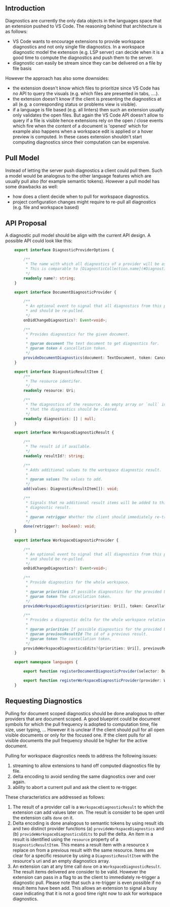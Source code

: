 ## Introduction

Diagnostics are currently the only data objects in the languages space that an extension pushed to VS Code. The reasoning behind that architecture is as follows:

- VS Code wants to encourage extensions to provide workspace diagnostics and not only single file diagnostics. In a workspace diagnostic model the extension (e.g. LSP server) can decide when it is a good time to compute the diagnostics and push them to the server.
- diagnostic can easily be stream since they can be delivered on a file by file basis

However the approach has also some downsides:

- the extension doesn't know which files to prioritize since VS Code has no API to query the visuals (e.g. which files are presented in tabs, ....).
- the extension doesn't know if the client is presenting the diagnostics at all (e.g. a corresponding status or problems view is visible).
- if a language is file based (e.g. all linters) then such an extension usually only validates the open files. But again the VS Code API doesn't allow to query if a file is visible hence extensions rely on the open / close events which fire when the content of a document is 'opened' which for example also happens when a workspace edit is applied or a hover preview is computed. In these cases extension shouldn't start computing diagnostics since their computation can be expensive.

## Pull Model

Instead of letting the server push diagnostics a client could pull them. Such a model would be analogous to the other language features which are usually pull also (for example semantic tokens). However a pull model has some drawbacks as well:

- how does a client decide when to pull for workspace diagnostics.
- project configuration changes might require to re-pull all diagnostics (e.g. file and workspace based)


## API Proposal

A diagnostic pull model should be align with the current API design. A possible API could look like this:

```typescript
	export interface DiagnosticProviderOptions {

		/**
		 * The name with which all diagnostics of a provider will be associated, for instance `typescript`.
		 * This is comparable to [DiagnosticCollection.name](#DiagnosticCollection.name)
		 */
		readonly name?: string;
	}

	export interface DocumentDiagnosticProvider {

		/**
		 * An optional event to signal that all diagnostics from this provider have changed
		 * and should be re-pulled.
		 */
		onDidChangeDiagnostics?: Event<void>;

		/**
		 * Provides diagnostics for the given document.
		 *
		 * @param document The text document to get diagnostics for.
		 * @param token A cancellation token.
		 */
		provideDocumentDiagnostics(document: TextDocument, token: CancellationToken): ProviderResult<Diagnostic[]>;
	}

	export interface DiagnosticResultItem {
		/**
		 * The resource identifer.
		 */
		readonly resource: Uri;

		/**
		 * The diagnostics of the resource. An empty array or `null` indicates
		 * that the diagnostics should be cleared.
		 */
		readonly diagnostics: [] | null;
	}

	export interface WorkspaceDiagnosticResult {

		/**
		 * The result id if available.
		 */
		readonly resultId?: string;

		/**
		 * Adds additional values to the workspace diagnostic result.
		 *
		 * @param values The values to add.
		 */
		add(values: DiagnosticResultItem[]): void;

		/**
		 * Signals that no additional result items will be added to this
		 * diagnostic result.
		 *
		 * @param retrigger Whether the client should immediately re-trigger the workspace pull.
		 */
		done(retrigger?: boolean): void;
	}

	export interface WorkspaceDiagnosticProvider {

		/**
		 * An optional event to signal that all diagnostics from this provider have changed
		 * and should be re-pulled.
		 */
		onDidChangeDiagnostics?: Event<void>;

		/**
		 * Provide diagnostics for the whole workspace.
		 *
		 * @param priorities If possible diagnostics for the provided Uris should be computed with higher priority.
		 * @param token The cancellation token.
		 */
		provideWorkspaceDiagnostics(priorities: Uri[], token: CancellationToken): ProviderResult<WorkspaceDiagnosticResult>;

		/**
		 * Provides a diagnostic delta for the whole workspace relative to a previous result.
		 *
		 * @param priorities If possible diagnostics for the provided Uris should be computed with higher priority.
		 * @param previousResultId The id of a previous result.
		 * @param token The cancellation token.
		 */
		provideWorkspaceDiagnosticsEdits?(priorities: Uri[], previousResultId: string, token: CancellationToken): ProviderResult<WorkspaceDiagnosticResult>;
	}

	export namespace languages {

		export function registerDocumentDiagnosticProvider(selector: DocumentSelector, provider: DocumentDiagnosticProvider, options?: DiagnosticProviderOptions): Disposable;

		export function registerWorkspaceDiagnosticProvider(provider: WorkspaceDiagnosticProvider, options?: DiagnosticProviderOptions): Disposable;
	}
```

## Requesting Diagnostics

Pulling for document scoped diagnostics should be done analogous to other providers that are document scoped. A good blueprint could be document symbols for which the pull frequency is adopted to computation time, file size, user typing, ... However it is unclear if the client should pull for all open visible documents or only for the focused one. If the client pulls for all visible documents the pull frequency should be higher for the active document.

Pulling for workspace diagnostics needs to address the following issues:

1. streaming to allow extensions to hand off computed diagnostics file by file.
1. delta encoding to avoid sending the same diagnostics over and over again.
1. ability to abort a current pull and ask the client to re-trigger.

These characteristics are addressed as follows:

1. The result of a provider call is a `WorkspaceDiagnosticResult` to which the extension can add values later on. The result is consider to be open until the extension calls `done` on it.
1. Delta encoding is done analogous to semantic tokens by using result ids and two distinct provider functions (a) `provideWorkspaceDiagnostics` and (b) `provideWorkspaceDiagnosticsEdits` to pull the delta. An item in a result is identified using the `resource` property of a `DiagnosticResultItem`. This means a result item with a resource `X` replace on from a previous result with the same resource. Items are clear for a specific resource by using a `DiagnosticResultItem` with the resource's uri and an empty diagnostics array.
1. An extension can at any time call `done` on a `WorkspaceDiagnosticResult`. The result items delivered are consider to be valid. However the extension can pass in a flag to as the client to immediately re-trigger a diagnostic pull. Please note that such a re-trigger is even possible if no result items have been add. This allows an extension to signal a busy case indicating that it is not a good time right now to ask for workspace diagnostics.
